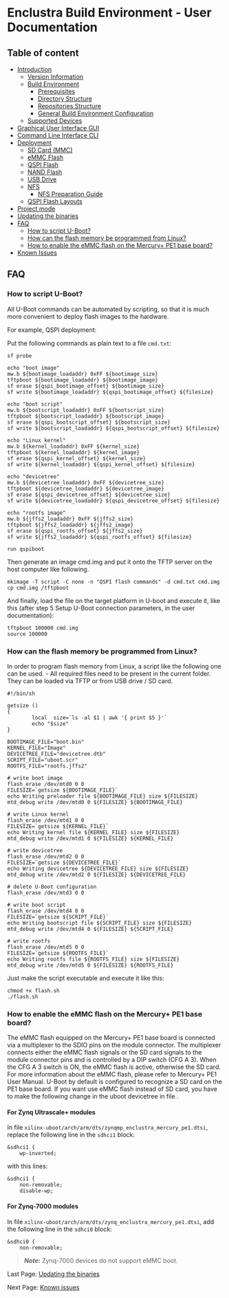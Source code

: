 # Enclustra Build Environment - User Documentation


## Table of content

* [Introduction](./1_Introduction.md)
    - [Version Information](./1_Introduction.md#version-information)
    - [Build Environment](./1_Introduction.md#build-environment)
        - [Prerequisites](./1_Introduction.md#prerequisites)
        - [Directory Structure](./1_Introduction.md#directory-structure)
        - [Repositories Structure](./1_Introduction.md#repositories-structure)
        - [General Build Environment Configuration](./1_Introduction.md#general-build-environment-configuration)
    - [Supported Devices](./1_Introduction.md#supported-devices)
* [Graphical User Interface GUI](./2_GUI.md)
* [Command Line Interface CLI](./3_CLI.md)
* [Deployment](./4_Deployment.md)
    - [SD Card (MMC)](./4_Deployment.md#sd-card-mmc)
    - [eMMC Flash](./4_Deployment.md#emmc-flash)
    - [QSPI Flash](./4_Deployment.md#qspi-flash)
    - [NAND Flash](./4_Deployment.md#nand-flash)
    - [USB Drive](./4_Deployment.md#usb-drive)
    - [NFS](./4_Deployment.md#nfs)
        - [NFS Preparation Guide](./4_Deployment.md#nfs-prepatration-guide)
    - [QSPI Flash Layouts](./4_Deployment.md#qspi-flash-layouts)
* [Project mode](./5_Project_Mode.md)
* [Updating the binaries](./6_Binaries_Update.md)
* [FAQ](./7_FAQ.md)
    - [How to script U-Boot?](./7_FAQ.md#how-to-script-u-boot)
    - [How can the flash memory be programmed from Linux?](./7_FAQ.md#how-can-the-flash-memory-be-programmed-from-linux)
    - [How to enable the eMMC flash on the Mercury+ PE1 base board?](./7_FAQ.md#how-to-enable-the-emmc-flash-on-the-mercury-pe1-base-board)
* [Known Issues](./8_Known_Issues.md)



## FAQ

### How to script U-Boot?

All U-Boot commands can be automated by scripting, so that it is much more convenient to deploy flash images to the hardware.

For example, QSPI deployment:

Put the following commands as plain text to a file `cmd.txt`:

```
sf probe

echo "boot image"
mw.b ${bootimage_loadaddr} 0xFF ${bootimage_size}
tftpboot ${bootimage_loadaddr} ${bootimage_image}
sf erase ${qspi_bootimage_offset} ${bootimage_size}
sf write ${bootimage_loadaddr} ${qspi_bootimage_offset} ${filesize}

echo "boot script"
mw.b ${bootscript_loadaddr} 0xFF ${bootscript_size}
tftpboot ${bootscript_loadaddr} ${bootscript_image}
sf erase ${qspi_bootscript_offset} ${bootscript_size}
sf write ${bootscript_loadaddr} ${qspi_bootscript_offset} ${filesize}

echo "Linux kernel"
mw.b ${kernel_loadaddr} 0xFF ${kernel_size}
tftpboot ${kernel_loadaddr} ${kernel_image}
sf erase ${qspi_kernel_offset} ${kernel_size}
sf write ${kernel_loadaddr} ${qspi_kernel_offset} ${filesize}

echo "devicetree"
mw.b ${devicetree_loadaddr} 0xFF ${devicetree_size}
tftpboot ${devicetree_loadaddr} ${devicetree_image}
sf erase ${qspi_devicetree_offset} ${devicetree_size}
sf write ${devicetree_loadaddr} ${qspi_devicetree_offset} ${filesize}

echo "rootfs image"
mw.b ${jffs2_loadaddr} 0xFF ${jffs2_size}
tftpboot ${jffs2_loadaddr} ${jffs2_image}
sf erase ${qspi_rootfs_offset} ${jffs2_size}
sf write ${jffs2_loadaddr} ${qspi_rootfs_offset} ${filesize}

run qspiboot
```

Then generate an image cmd.img and put it onto the TFTP server on the host computer like following.

```
mkimage -T script -C none -n "QSPI flash commands" -d cmd.txt cmd.img
cp cmd.img /tftpboot
```

And finally, load the file on the target platform in U-boot and execute it, like this (after step 5 Setup U-Boot connection parameters, in the user documentation):

```
tftpboot 100000 cmd.img
source 100000
```




### How can the flash memory be programmed from Linux?

In order to program flash memory from Linux, a script like the following one can be used. - All required files need to be present in the current folder. They can be loaded via TFTP or from USB drive / SD card.

```
#!/bin/sh

getsize ()
{
        local  size=`ls -al $1 | awk '{ print $5 }'`
        echo "$size"
}

BOOTIMAGE_FILE="boot.bin"
KERNEL_FILE="Image"
DEVICETREE_FILE="devicetree.dtb"
SCRIPT_FILE="uboot.scr"
ROOTFS_FILE="rootfs.jffs2"

# write boot image
flash_erase /dev/mtd0 0 0
FILESIZE=`getsize ${BOOTIMAGE_FILE}`
echo Writing preloader file ${BOOTIMAGE_FILE} size ${FILESIZE}
mtd_debug write /dev/mtd0 0 ${FILESIZE} ${BOOTIMAGE_FILE}

# write Linux kernel
flash_erase /dev/mtd1 0 0
FILESIZE=`getsize ${KERNEL_FILE}`
echo Writing kernel file ${KERNEL_FILE} size ${FILESIZE}
mtd_debug write /dev/mtd1 0 ${FILESIZE} ${KERNEL_FILE}

# write devicetree
flash_erase /dev/mtd2 0 0
FILESIZE=`getsize ${DEVICETREE_FILE}`
echo Writing devicetree ${DEVICETREE_FILE} size ${FILESIZE}
mtd_debug write /dev/mtd2 0 ${FILESIZE} ${DEVICETREE_FILE}

# delete U-Boot configuration
flash_erase /dev/mtd3 0 0

# write boot script
flash_erase /dev/mtd4 0 0
FILESIZE=`getsize ${SCRIPT_FILE}`
echo Writing bootscript file ${SCRIPT_FILE} size ${FILESIZE}
mtd_debug write /dev/mtd4 0 ${FILESIZE} ${SCRIPT_FILE}

# write rootfs
flash_erase /dev/mtd5 0 0
FILESIZE=`getsize ${ROOTFS_FILE}`
echo Writing rootfs file ${ROOTFS_FILE} size ${FILESIZE}
mtd_debug write /dev/mtd5 0 ${FILESIZE} ${ROOTFS_FILE}
```

Just make the script executable and execute it like this:

```
chmod +x flash.sh
./flash.sh
```





### How to enable the eMMC flash on the Mercury+ PE1 base board?

The eMMC flash equipped on the Mercury+ PE1 base board is connected via a multiplexer to the SDIO pins on the module connector. The multiplexer connects either the eMMC flash signals or the SD card signals to the module connector pins and is controlled by a DIP switch (CFG A 3). When the CFG A 3 switch is ON, the eMMC flash is active, otherwise the SD card. For more information about the eMMC flash, please refer to Mercury+ PE1 User Manual. U-Boot by default is configured to recognize a SD card on the PE1 base board. If you want use eMMC flash instead of SD card, you have to make the following change in the uboot devicetree in file .

#### For Zynq Ultrascale+ modules

In file `xilinx-uboot/arch/arm/dts/zynqmp_enclustra_mercury_pe1.dtsi`, replace the following line in the `sdhci1` block:

```
&sdhci1 {
	wp-inverted;
```

with this lines:

```
&sdhci1 {
	non-removable;
	disable-wp;
```


#### For Zynq-7000 modules

In file `xilinx-uboot/arch/arm/dts/zynq_enclustra_mercury_pe1.dtsi`, add the following line in the `sdhci0` block:

```
&sdhci0 {
	non-removable;
```

> **_Note:_**  Zynq-7000 devices do not support eMMC boot.


Last Page: [Updating the binaries](./6_Binaries_Update.md)

Next Page: [Known issues](./8_Known_Issues.md)